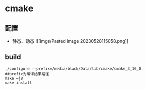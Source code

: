 # cmake

## 配置
- 静态、动态
![[imgs/Pasted image 20230528115058.png]]

## build
```shell
./configure --prefix=/media/black/Data/lib/cmake/cmake_3_16_0   ##prefix为编译结果路径
make –j8
make install
```
